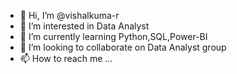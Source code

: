 - 👋 Hi, I’m @vishalkuma-r
- 👀 I’m interested in Data Analyst 
- 🌱 I’m currently learning Python,SQL,Power-BI
- 💞️ I’m looking to collaborate on Data Analyst group
- 📫 How to reach me ...

<!---
vishalkuma-r/vishalkuma-r is a ✨ special ✨ repository because its `README.md` (this file) appears on your GitHub profile.
You can click the Preview link to take a look at your changes.
--->
